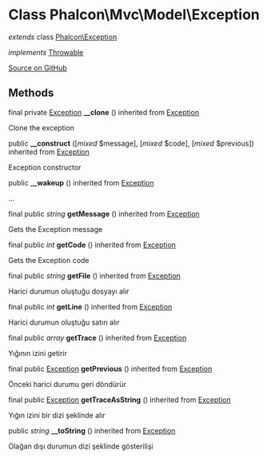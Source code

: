 # Class **Phalcon\\Mvc\\Model\\Exception**

*extends* class [Phalcon\Exception](/[[language]]/[[version]]/api/Phalcon_Exception)

*implements* [Throwable](http://php.net/manual/en/class.throwable.php)

<a href="https://github.com/phalcon/cphalcon/blob/master/phalcon/mvc/model/exception.zep" class="btn btn-default btn-sm">Source on GitHub</a>

## Methods

final private [Exception](http://php.net/manual/en/class.exception.php) **__clone** () inherited from [Exception](http://php.net/manual/en/class.exception.php)

Clone the exception

public **__construct** ([*mixed* $message], [*mixed* $code], [*mixed* $previous]) inherited from [Exception](http://php.net/manual/en/class.exception.php)

Exception constructor

public **__wakeup** () inherited from [Exception](http://php.net/manual/en/class.exception.php)

...

final public *string* **getMessage** () inherited from [Exception](http://php.net/manual/en/class.exception.php)

Gets the Exception message

final public *int* **getCode** () inherited from [Exception](http://php.net/manual/en/class.exception.php)

Gets the Exception code

final public *string* **getFile** () inherited from [Exception](http://php.net/manual/en/class.exception.php)

Harici durumun oluştuğu dosyayı alır

final public *int* **getLine** () inherited from [Exception](http://php.net/manual/en/class.exception.php)

Harici durumun oluştuğu satırı alır

final public *array* **getTrace** () inherited from [Exception](http://php.net/manual/en/class.exception.php)

Yığının izini getirir

final public [Exception](http://php.net/manual/en/class.exception.php) **getPrevious** () inherited from [Exception](http://php.net/manual/en/class.exception.php)

Önceki harici durumu geri döndürür

final public [Exception](http://php.net/manual/en/class.exception.php) **getTraceAsString** () inherited from [Exception](http://php.net/manual/en/class.exception.php)

Yığın izini bir dizi şeklinde alır

public *string* **__toString** () inherited from [Exception](http://php.net/manual/en/class.exception.php)

Olağan dışı durumun dizi şeklinde gösterilişi